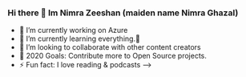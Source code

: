 ### Hi there 👋 Im Nimra Zeeshan (maiden name Nimra Ghazal)


- 🔭 I’m currently working on Azure
- 🌱 I’m currently learning everything.🤣
- 👯 I’m looking to collaborate with other content creators
- 🥅 2020 Goals: Contribute more to Open Source projects.
- ⚡ Fun fact: I love reading & podcasts
-->
